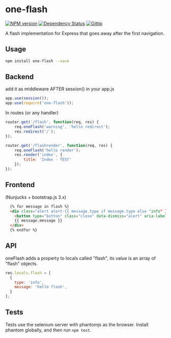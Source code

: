 # one-flash

[![NPM version][npm-image]][npm-url]
[![Dependency Status][david-image]][david-url]
[![Gittip][gittip-image]][gittip-url]


A flash implementation for Express that goes away after the first navigation.

## Usage

```bash
npm install one-flash --save
```

## Backend

add it as middleware AFTER session() in your app.js
```js
app.use(session());
app.use(require('one-flash'));
```

In routes (or any handler)
```js
router.get('/flash', function(req, res) {
    req.oneFlash('warning', 'hello redirect');
    res.redirect('/');
});

router.get('/flashrender', function(req, res) {
    req.oneFlash('hello render');
    res.render('index', {
        title: 'Index - TEST'
    });
});
```

## Frontend

(Nunjucks + bootstrap.js 3.x)
```html
  {% for message in flash %}
  <div class="alert alert-{{ message.type if message.type else "info" }} alert-dismissible" role="alert">
    <button type="button" class="close" data-dismiss="alert" aria-label="Close"><span aria-hidden="true">&times;</span></button>
    {{ message.message }}
  </div>
  {% endfor %}
```

## API
oneFlash adds a property to locals called "flash", its value is an array of "flash" objects.
```js
res.locals.flash = [
  {
    type: 'info',
    message: 'hello flash',
  }
];

```

## Tests

Tests use the selenium server with phantomjs as the browser. Install phantom globally, and then run ```npm test```.

[npm-image]: https://img.shields.io/npm/v/flash.svg?style=flat-square
[npm-url]: https://npmjs.org/package/flash

[david-image]: https://david-dm.org/lordwingzero/one-flash.svg
[david-url]: https://david-dm.org/lordwingzero/one-flash

[gittip-image]: https://img.shields.io/gittip/jonathanong.svg?style=flat-square
[gittip-url]: https://www.gittip.com/lordwingzero/
